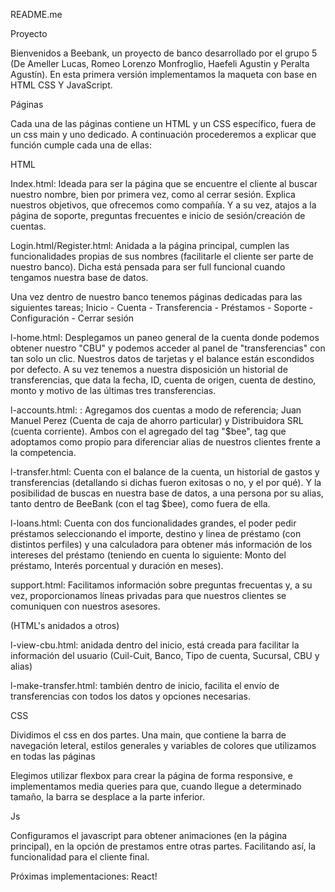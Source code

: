 README.me

Proyecto

Bienvenidos a Beebank, un proyecto de banco desarrollado por el grupo 5 (De Ameller Lucas, Romeo Lorenzo Monfroglio, Haefeli Agustin y Peralta Agustín).
En esta primera versión implementamos la maqueta con base en HTML CSS Y JavaScript.


Páginas 

Cada una de las páginas contiene un HTML y un CSS específico, fuera de un css main y uno dedicado. A continuación procederemos a explicar que función cumple cada una de ellas:

HTML

Index.html: Ideada para ser la página que se encuentre el cliente al buscar nuestro nombre, bien por primera vez, como al cerrar sesión. Explica nuestros objetivos, que ofrecemos como compañía. Y a su vez, atajos a la página de soporte, preguntas frecuentes e inicio de sesión/creación de cuentas.

Login.html/Register.html: Anidada a la página principal, cumplen las funcionalidades propias de sus nombres (facilitarle el cliente ser parte de nuestro banco). Dicha está pensada para ser full funcional cuando tengamos nuestra base de datos.


Una vez dentro de nuestro banco tenemos páginas dedicadas para las siguientes tareas;
Inicio - Cuenta - Transferencia - Préstamos - Soporte - Configuración - Cerrar sesión 


l-home.html: Desplegamos un paneo general de la cuenta donde podemos obtener nuestro "CBU" y podemos acceder al panel de "transferencias" con tan solo un clic. Nuestros datos de tarjetas y el balance están escondidos por defecto.  A su vez tenemos a nuestra disposición un historial de transferencias, que data la fecha, ID, cuenta de origen, cuenta de destino, monto y motivo de las últimas tres transferencias. 

l-accounts.html: : Agregamos dos cuentas a modo de referencia; Juan Manuel Perez (Cuenta de caja de ahorro particular) y Distribuidora SRL (cuenta corriente). Ambos con el agregado del tag "$bee", tag que adoptamos como propio para diferenciar alias de nuestros clientes frente a la competencia. 

l-transfer.html: Cuenta con el balance de la cuenta, un historial de gastos y transferencias (detallando si dichas fueron exitosas o no, y el por qué). Y la posibilidad de buscas en nuestra base de datos, a una persona por su alias, tanto dentro de BeeBank (con el tag $bee), como fuera de ella.

l-loans.html: Cuenta con dos funcionalidades grandes, el poder pedir préstamos seleccionando el importe, destino y linea de préstamo (con distintos perfiles) y una calculadora para obtener más información de los intereses del préstamo (teniendo en cuenta lo siguiente: Monto del préstamo, Interés porcentual y duración en meses).

support.html: Facilitamos información sobre preguntas frecuentas y, a su vez, proporcionamos líneas privadas para que nuestros clientes se comuniquen con nuestros asesores.


(HTML's anidados a otros)

l-view-cbu.html: anidada dentro del inicio, está creada para facilitar la información del usuario (Cuil-Cuit, Banco, Tipo de cuenta, Sucursal, CBU y alias)

l-make-transfer.html: también dentro de inicio, facilita el envío de transferencias con todos los datos y opciones necesarias.


CSS 

Dividimos el css en dos partes. Una main, que contiene la barra de navegación leteral, estilos generales y variables de colores que utilizamos en todas las páginas

Elegimos utilizar flexbox para crear la página de forma responsive, e implementamos media queries para que, cuando llegue a determinado tamaño, la barra se desplace a la parte inferior.

Js

Configuramos el javascript para obtener animaciones (en la página principal), en la opción de prestamos entre otras partes. Facilitando así, la funcionalidad para el cliente final.


Próximas implementaciones: 
React!